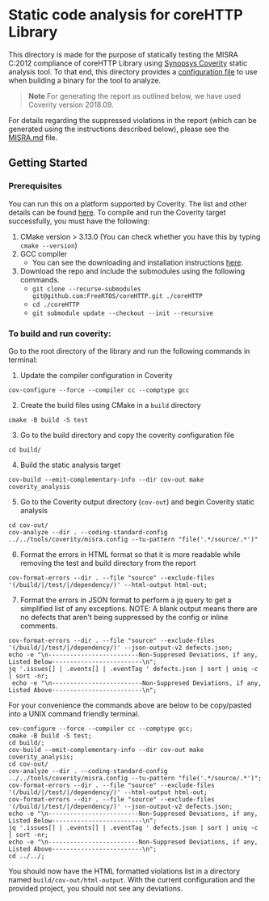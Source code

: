 # Static code analysis for coreHTTP Library

This directory is made for the purpose of statically testing the MISRA C:2012
compliance of coreHTTP Library using
[Synopsys Coverity](https://www.synopsys.com/software-integrity/security-testing/static-analysis-sast.html)
static analysis tool. To that end, this directory provides a
[configuration file](https://github.com/FreeRTOS/coreHTTP/blob/main/tools/coverity/misra.config)
to use when building a binary for the tool to analyze.

> **Note** For generating the report as outlined below, we have used Coverity
> version 2018.09.

For details regarding the suppressed violations in the report (which can be
generated using the instructions described below), please see the
[MISRA.md](https://github.com/FreeRTOS/coreHTTP/blob/main/MISRA.md) file.

## Getting Started

### Prerequisites

You can run this on a platform supported by Coverity. The list and other details
can be found
[here](https://sig-docs.synopsys.com/polaris/topics/c_coverity-compatible-platforms.html).
To compile and run the Coverity target successfully, you must have the
following:

1. CMake version > 3.13.0 (You can check whether you have this by typing
   `cmake --version`)
2. GCC compiler
   - You can see the downloading and installation instructions
     [here](https://gcc.gnu.org/install/).
3. Download the repo and include the submodules using the following commands.
   - `git clone --recurse-submodules git@github.com:FreeRTOS/coreHTTP.git ./coreHTTP`
   - `cd ./coreHTTP`
   - `git submodule update --checkout --init --recursive`

### To build and run coverity:

Go to the root directory of the library and run the following commands in
terminal:

1. Update the compiler configuration in Coverity

```
cov-configure --force --compiler cc --comptype gcc
```

2. Create the build files using CMake in a `build` directory

```
cmake -B build -S test
```

3. Go to the build directory and copy the coverity configuration file

```
cd build/
```

4. Build the static analysis target

```
cov-build --emit-complementary-info --dir cov-out make coverity_analysis
```

5. Go to the Coverity output directory (`cov-out`) and begin Coverity static
   analysis

```
cd cov-out/
cov-analyze --dir . --coding-standard-config ../../tools/coverity/misra.config --tu-pattern "file('.*/source/.*')"
```

6. Format the errors in HTML format so that it is more readable while removing
   the test and build directory from the report

```
cov-format-errors --dir . --file "source" --exclude-files '(/build/|/test/|/dependency/)' --html-output html-out;
```

7. Format the errors in JSON format to perform a jq query to get a simplified
   list of any exceptions. NOTE: A blank output means there are no defects that
   aren't being suppressed by the config or inline comments.

```
cov-format-errors --dir . --file "source" --exclude-files '(/build/|/test/|/dependency/)' --json-output-v2 defects.json;
echo -e "\n-------------------------Non-Suppresed Deviations, if any, Listed Below-------------------------\n";
jq '.issues[] | .events[] | .eventTag ' defects.json | sort | uniq -c | sort -nr;
 echo -e "\n-------------------------Non-Suppresed Deviations, if any, Listed Above-------------------------\n";
```

For your convenience the commands above are below to be copy/pasted into a UNIX
command friendly terminal.

```
cov-configure --force --compiler cc --comptype gcc;
cmake -B build -S test;
cd build/;
cov-build --emit-complementary-info --dir cov-out make coverity_analysis;
cd cov-out/
cov-analyze --dir . --coding-standard-config ../../tools/coverity/misra.config --tu-pattern "file('.*/source/.*')";
cov-format-errors --dir . --file "source" --exclude-files '(/build/|/test/|/dependency/)' --html-output html-out;
cov-format-errors --dir . --file "source" --exclude-files '(/build/|/test/|/dependency/)' --json-output-v2 defects.json;
echo -e "\n-------------------------Non-Suppresed Deviations, if any, Listed Below-------------------------\n";
jq '.issues[] | .events[] | .eventTag ' defects.json | sort | uniq -c | sort -nr;
echo -e "\n-------------------------Non-Suppresed Deviations, if any, Listed Above-------------------------\n";
cd ../../;
```

You should now have the HTML formatted violations list in a directory named
`build/cov-out/html-output`. With the current configuration and the provided
project, you should not see any deviations.
